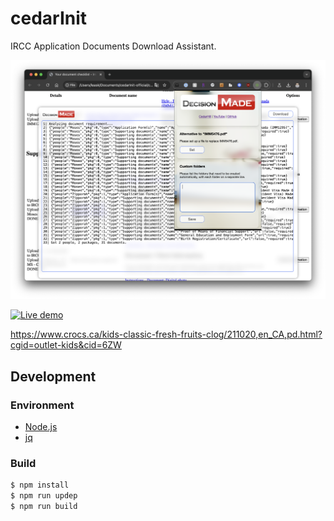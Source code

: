 # cedarInit
IRCC Application Documents Download Assistant.

![Demo](assets/demo.png)

[![Live demo](https://img.youtube.com/vi/o54FIokp-KU/0.jpg)](https://www.youtube.com/watch?v=o54FIokp-KU)

https://www.crocs.ca/kids-classic-fresh-fruits-clog/211020,en_CA,pd.html?cgid=outlet-kids&cid=6ZW

## Development

### Environment

- [Node.js](https://nodejs.org/en/download/package-manager)
- [jq](https://stedolan.github.io/jq/download)

### Build

```bash
$ npm install
$ npm run updep
$ npm run build
```
